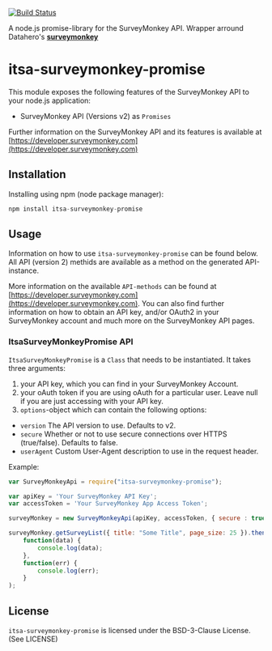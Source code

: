 [![Build Status](https://travis-ci.org/ItsAsbreuk/itsa-surveymonkey-promise.svg?branch=master)](https://travis-ci.org/ItsAsbreuk/itsa-surveymonkey-promise)


A node.js promise-library for the SurveyMonkey API.
Wrapper arround Datahero's <b><a href="https://github.com/Datahero/node-surveymonkey">surveymonkey</a></b>

# itsa-surveymonkey-promise

This module exposes the following features of the SurveyMonkey API to your node.js application:

 * SurveyMonkey API (Versions v2) as `Promises`

Further information on the SurveyMonkey API and its features is available at [https://developer.surveymonkey.com](https://developer.surveymonkey.com)

## Installation

Installing using npm (node package manager):

```js
npm install itsa-surveymonkey-promise
```

## Usage

Information on how to use `itsa-surveymonkey-promise` can be found below. All API (version 2) methids are available as a method on the generated API-instance.

More information on the available `API-methods` can be found at [https://developer.surveymonkey.com](https://developer.surveymonkey.com). You can also find further information on how to obtain an API key, and/or OAuth2 in your SurveyMonkey account and much more on the SurveyMonkey API pages.

### ItsaSurveyMonkeyPromise API

`ItsaSurveyMonkeyPromise` is a `Class` that needs to be instantiated. It takes three arguments:

1. your API key, which you can find in your SurveyMonkey Account.
2. your oAuth token if you are using oAuth for a particular user.  Leave null if you are just accessing with your API key.
3. `options`-object which can contain the following options:

 * `version` The API version to use. Defaults to v2.
 * `secure` Whether or not to use secure connections over HTTPS (true/false). Defaults to false.
 * `userAgent` Custom User-Agent description to use in the request header.


Example:

```js
var SurveyMonkeyApi = require("itsa-surveymonkey-promise");

var apiKey = 'Your SurveyMonkey API Key';
var accessToken = 'Your SurveyMonkey App Access Token';

surveyMonkey = new SurveyMonkeyApi(apiKey, accessToken, { secure : true });

surveyMonkey.getSurveyList({ title: "Some Title", page_size: 25 }).then(
    function(data) {
        console.log(data);
    },
    function(err) {
        console.log(err);
    }
);
```

## License

`itsa-surveymonkey-promise` is licensed under the BSD-3-Clause License. (See LICENSE)
